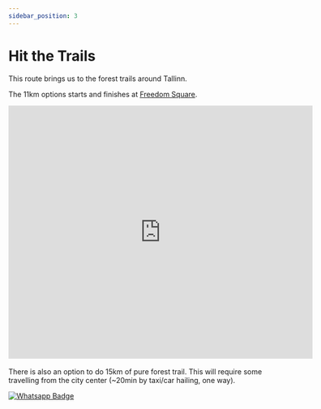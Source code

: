 ```yaml
---
sidebar_position: 3
---
```


# Hit the Trails

This route brings us to the forest trails around Tallinn. 

The 11km options starts and finishes at [Freedom Square](https://maps.app.goo.gl/mWmMoZELgbBYJfxE6).

<center>
<div class='embed-container maps'>
<iframe frameBorder="0" scrolling="no" src="https://www.wikiloc.com/wikiloc/embedv2.do?id=157145697&elevation=off&images=off&maptype=H" width="600" height="500"></iframe></div>
</center>

<br />
There is also an option to do 15km of pure forest trail. This will require some travelling from the city center (~20min by taxi/car hailing, one way).

[![Whatsapp Badge](https://img.shields.io/badge/Book_now-WhatsApp-00A36C?logo=whatsapp&style=flat-square)](https://wa.me/37258972730)

